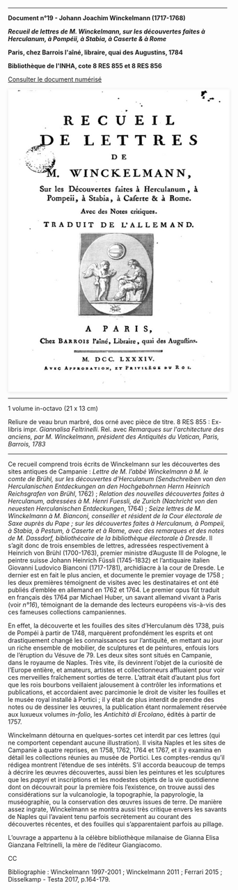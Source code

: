 ﻿***

**Document n°19 - Johann Joachim Winckelmann (1717-1768)**

**_Recueil de lettres de M. Winckelmann, sur les découvertes faites à Herculanum, à Pompéii, à Stabia, à Caserte & à Rome_**

**Paris, chez Barrois l'aîné, libraire, quai des Augustins, 1784**

**Bibliothèque de l'INHA, cote 8 RES 855 et 8 RES 856**

[Consulter le document numérisé](http://bibliotheque-numerique.inha.fr/idurl/1/13540)


<div class="carousel">
   <div class="carousel-inner">
      <input name="carousel" class="carousel-open" id="carousel-1" aria-hidden="true" type="radio" hidden="true" Checked/>
      <div class="carousel-item">
<img class="pic" src="./img/doc19/doc19_1.jpg">
      </div>
      <input name="carousel" class="carousel-open" id="carousel-2" aria-hidden="true" type="radio" hidden="true"/>
      <div class="carousel-item">
  <img class="pic" src="./img/doc19/doc19_2.jpg">
      </div>
      <input name="carousel" class="carousel-open" id="carousel-3" aria-hidden="true" type="radio" hidden="true"/>
      <div class="carousel-item">
<img class="pic" src="./img/doc19/doc19_3.jpg">
      </div>
      <label class="carousel-control prev control-1" for="carousel-3">‹</label>
      <label class="carousel-control next control-1" for="carousel-2">›</label>
      <label class="carousel-control prev control-2" for="carousel-1">‹</label>
      <label class="carousel-control next control-2" for="carousel-3">›</label>
      <label class="carousel-control prev control-3" for="carousel-2">‹</label>
      <label class="carousel-control next control-3" for="carousel-1">›</label>

      <ol class="carousel-indicators">
         <li>
            <label class="carousel-bullet" for="carousel-1">●</label>
            <div class="carousel-preview">
              <img src="./img/doc19/doc19_1.jpg" />
            </div>
         </li>
         <li>
            <label class="carousel-bullet" for="carousel-2">●</label>
            <div class="carousel-preview">
              <img src="./img/doc19/doc19_2.jpg" />
            </div>
          </li>  
         <li>
            <label class="carousel-bullet" for="carousel-3">●</label>
            <div class="carousel-preview">
              <img src="./img/doc19/doc19_3.jpg" />
            </div>
         </li>
    </ol>
</div>
</div>

***


1 volume in-octavo (21 x 13 cm)

Reliure de veau brun marbré, dos orné avec pièce de titre. 8 RES 855 : Ex-libris impr. _Giannalisa Feltrinelli._ Rel. avec _Remarques sur l'architecture des anciens, par M. Winckelmann, président des Antiquités du Vatican, Paris, Barrois, 1783_

***

Ce recueil comprend trois écrits de Winckelmann sur les découvertes des sites antiques de Campanie : _Lettre de M. l’abbé Winckelmann à M. le comte de Brühl, sur les découvertes d’Herculanum (Sendschreiben von den Herculanischen Entdeckungen an den Hochgebohrnen Herrn Heinrich Reichsgrafen von Brühl_, 1762) ; _Relation des nouvelles découvertes faites à Herculanum, adressées à M. Henri Fuessli, de Zurich (Nachricht von den neuesten Herculanischen Entdeckungen_, 1764) ; _Seize lettres de M. Winckelmann à M. Bianconi, conseiller et résident de la Cour électorale de Saxe auprès du Pape ; sur les découvertes faites à Herculanum, à Pompeii, à Stabia, à Pestum, à Caserte et à Rome, avec des remarques et des notes de M. Dassdorf, bibliothécaire de la bibliothèque électorale à Dresde_. Il s’agit donc de trois ensembles de lettres, adressées respectivement à Heinrich von Brühl (1700-1763), premier ministre d’Auguste III de Pologne, le peintre suisse Johann Heinrich Füssli (1745-1832) et l’antiquaire italien Giovanni
Ludovico Bianconi (1717-1781), archidiacre à la cour de Dresde. Le dernier est en fait le plus ancien, et documente le premier voyage de 1758 ; les deux premières témoignent de visites avec les destinataires et ont été publiés d’emblée en allemand en 1762 et 1764. Le premier opus fût traduit en français dès 1764 par Michael Huber, un savant allemand vivant à Paris (voir *n°16*), témoignant de la demande des lecteurs européens vis-à-vis des ces fameuses collections campaniennes.

En effet, la découverte et les fouilles des sites d’Herculanum dès 1738, puis de Pompéi à partir de 1748, marquèrent profondément les esprits et ont drastiquement changé les connaissances sur l’antiquité, en mettant au jour un riche ensemble de mobilier, de sculptures et de peintures, enfouis lors de l’éruption du Vésuve de 79. Les deux sites sont situés en Campanie, dans le royaume de Naples. Très vite, ils devinrent l’objet de la curiosité de l’Europe entière, et amateurs, artistes et collectionneurs affluaient pour voir ces merveilles fraîchement sorties de terre. L’attrait était d’autant plus fort que les rois bourbons veillaient jalousement à contrôler les informations et publications, et accordaient avec parcimonie le droit de visiter les fouilles et le musée royal installé à Portici ; il y était de plus interdit de prendre des notes ou de dessiner les œuvres, la publication étant normalement réservée aux luxueux volumes _in-folio_, les _Antichità di Ercolano_, édités à partir de 1757.

Winckelmann détourna en quelques-sortes cet interdit par ces lettres (qui ne comportent cependant aucune illustration). Il visita Naples et les sites de Campanie à quatre reprises, en 1758, 1762, 1764 et 1767, et il y examina en détail les collections réunies au musée de Portici. Les comptes-rendus qu’il rédigea montrent l’étendue de ses intérêts. S’il accorda beaucoup de temps à décrire les œuvres découvertes, aussi bien les peintures et les sculptures que les _papyri_ et inscriptions et les modestes objets de la vie quotidienne dont on découvrait pour la première fois l’existence, on trouve aussi des considérations sur la vulcanologie, la topographie, la papyrologie, la muséographie, ou la conservation des œuvres issues de terre. De manière assez ingrate, Winckelmann se montra aussi très critique envers les savants de Naples qui l’avaient tenu parfois secrètement au courant des découvertes récentes, et des fouilles qui s’apparentaient parfois au pillage.

L’ouvrage a appartenu à la célèbre bibliothèque milanaise de Gianna Elisa Gianzana Feltrinelli, la mère de l’éditeur Giangiacomo.

CC

Bibliographie : Winckelmann 1997-2001 ; Winckelmann 2011 ; Ferrari 2015 ; Disselkamp - Testa 2017, p.164-179.


<style type="text/css">
.pic {
  width:100%;
  height:100%;
}
.carousel {
    border-style:solid;
    border-width:1px;
    border-color:rgba(0, 0, 0, 0.05);
    box-shadow: 0px 1px 6px rgba(0, 0, 0, 0.1);
    width:100%;
    height:690px;
  border-width:3px;
  border-radius:2px;
  border-color:#FCFCFC;
}

.carousel-inner {
    position: relative;
    overflow: hidden;
    width: 100%;
    height:690px;
}

.carousel-open:checked + .carousel-item {
    position: absolute;
    opacity: 100;
    background-color:black;
    width:100%;
    height:690px;
}

.carousel-item {
    position: absolute;
    opacity: 0;
    text-align:center;
}

.carousel-control {
  width: 150px;
  height: 150px;
  padding:0px;
  border-radius: 50%;
  background: rgba(255, 255, 255, 0);
  border: 2px solid rgba(255, 255, 255, 0.9);
  background-clip: content-box;
  margin:0 auto;
  color:rgba(255, 255, 255, 0.9);

    cursor: pointer;
    display: none;
    font-size: 30px;
    height: 40px;
    line-height: 25px;
    position: absolute;
    top: 50%;
    -webkit-transform: translate(0, -50%);
    cursor: pointer;
    -ms-transform: translate(0, -50%);
    transform: translate(0, -50%);
    text-align: center;
    width: 30px;
    height:30px;
    z-index: 10;
}

.carousel-control.prev {
    left: 2%;
}

.carousel-control.next {
    right: 2%;
}

.carousel-control:hover {
    color: #4F94CD;
    background-color:rgba(255, 255, 255, 0.9);
}
 .carousel-control:hover:after {
  content: '';
  position: absolute;
  border-radius:50%;
  background:transparent;
  border: 1.5px solid rgba(255, 255, 255, 0.1);
  background:rgba(255, 255, 255, 0.1);
  top: -4px;
  left: -5px;
  right: -5px;
  bottom: -5px;
  z-index: -5;
}

#carousel-1:checked ~ .control-1,
#carousel-2:checked ~ .control-2,
#carousel-3:checked ~ .control-3{
    display: block;
}

.carousel-indicators {
    margin: 0;
    padding: 2px;
    position: absolute;
    bottom: -4.5px;
    left: 0;
    right: 0;
    text-align: center;
}

.carousel-indicators li {
    display: inline-block;
    margin: 0 5px;
    position: relative;

    /*You are required to do this*/
}
.carousel-indicators .carousel-preview {
    position: absolute;
    width: 108px;
    top: -0;
    left: 50%;
    margin-left: -52px;
    height:0px;
    transition:0 all;
    overflow: hidden;
}
.carousel-indicators .carousel-preview img {
    max-width:40px;
    max-height:80px;
    padding: 2px;
    background-color: white;
}
.carousel-indicators li:hover .carousel-preview {
    height:54px;
    top:-50px;
    transition:0.5s all;
}
.carousel-bullet {
    color: rgba(255, 255, 255, 0.7);
    cursor: pointer;
    font-size: 20px;
}

.carousel-bullet:hover {
    color: rgba(255, 255, 255, 0.9);
}

.HRConnectImage
{width:375px;
padding-top:50px;
display:inline-block;}

#carousel-1:checked ~ .control-1 ~ .carousel-indicators li:nth-child(1) .carousel-bullet,
#carousel-2:checked ~ .control-2 ~ .carousel-indicators li:nth-child(2) .carousel-bullet,
#carousel-3:checked ~ .control-3 ~ .carousel-indicators li:nth-child(3) .carousel-bullet{
    color: rgba(255, 255, 255, 0.9);
}

#title {
    width: 100%;
    position: absolute;
    padding: 0px;
    margin: 0px auto;
    text-align: center;
    font-size: 27px;
    color: rgba(255, 255, 255, 1);
    font-family: 'Open Sans', sans-serif;
    z-index: 9999;
    text-shadow: 0px 1px 2px rgba(0, 0, 0, 0.33), -1px 0px 2px rgba(255, 255, 255, 0);
}

#p
{
text-align:center;
font-weight:bold;}


.carousel-control { opacity: 0; }
.carousel:hover .carousel-control { opacity: 1; }
</style>
